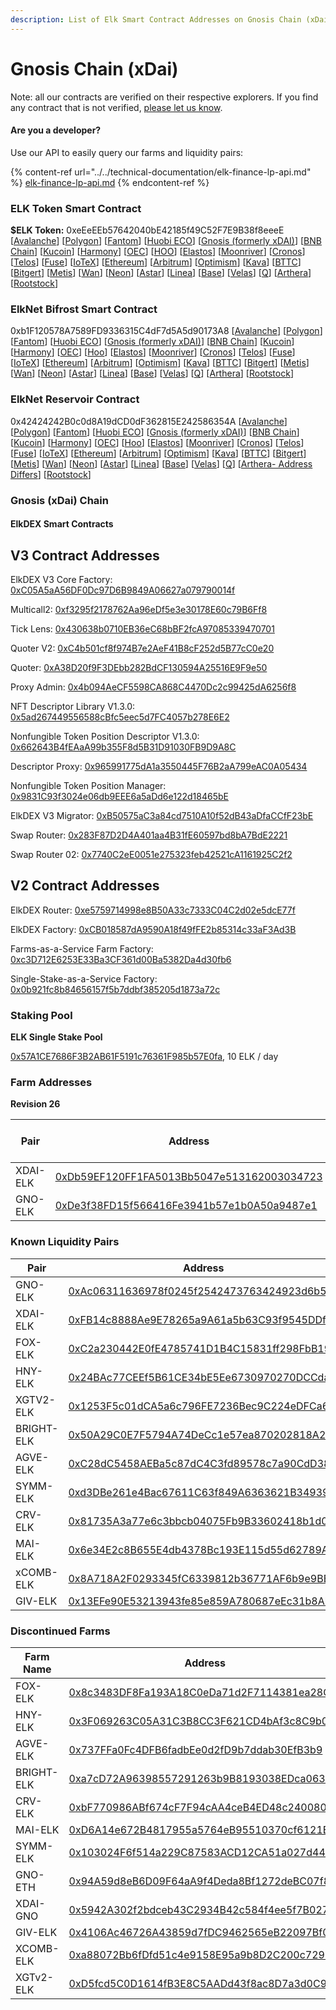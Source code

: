 ```yaml
---
description: List of Elk Smart Contract Addresses on Gnosis Chain (xDai)
---
```


# Gnosis Chain (xDai)

Note: all our contracts are verified on their respective explorers. If you find any contract that is not verified, [please let us know](mailto:hello@elk.finance).

#### Are you a developer?

Use our API to easily query our farms and liquidity pairs:

{% content-ref url="../../technical-documentation/elk-finance-lp-api.md" %}
[elk-finance-lp-api.md](../../technical-documentation/elk-finance-lp-api.md)
{% endcontent-ref %}

### ELK Token Smart Contract

**$ELK Token:** 0xeEeEEb57642040bE42185f49C52F7E9B38f8eeeE \[[Avalanche](https://snowscan.xyz/token/0xeeeeeb57642040be42185f49c52f7e9b38f8eeee)] \[[Polygon](https://polygonscan.com/token/0xeEeEEb57642040bE42185f49C52F7E9B38f8eeeE)] \[[Fantom](https://ftmscan.com/token/0xeEeEEb57642040bE42185f49C52F7E9B38f8eeeE)] \[[Huobi ECO](https://hecoinfo.com/token/0xeEeEEb57642040bE42185f49C52F7E9B38f8eeeE)] \[[Gnosis (formerly xDAI)](https://blockscout.com/xdai/mainnet/token/0xeEeEEb57642040bE42185f49C52F7E9B38f8eeeE/token-transfers)] \[[BNB Chain](https://bscscan.com/token/0xeEeEEb57642040bE42185f49C52F7E9B38f8eeeE)] \[[Kucoin](https://explorer.kcc.io/en/token/0xeeeeeb57642040be42185f49c52f7e9b38f8eeee)] \[[Harmony](https://explorer.harmony.one/address/0xeEeEEb57642040bE42185f49C52F7E9B38f8eeeE)] \[[OEC](https://www.oklink.com/en/okc/address/0xeeeeeb57642040be42185f49c52f7e9b38f8eeee)] \[[HOO](https://hooscan.com/token/0xeEeEEb57642040bE42185f49C52F7E9B38f8eeeE)] \[[Elastos](https://esc.elastos.io/token/0xeEeEEb57642040bE42185f49C52F7E9B38f8eeeE/token-transfers)] \[[Moonriver](https://blockscout.moonriver.moonbeam.network/token/0xeEeEEb57642040bE42185f49C52F7E9B38f8eeeE/token-transfers)] \[[Cronos](https://cronos.org/explorer/token/0xeEeEEb57642040bE42185f49C52F7E9B38f8eeeE/token-transfers)] \[[Telos](https://www.teloscan.io/address/0xeeeeeb57642040be42185f49c52f7e9b38f8eeee)] \[[Fuse](https://explorer.fuse.io/token/0xeEeEEb57642040bE42185f49C52F7E9B38f8eeeE/token-transfers)] \[[IoTeX](https://iotexscout.io/address/0xeEeEEb57642040bE42185f49C52F7E9B38f8eeeE)] \[[Ethereum](https://etherscan.io/address/0xeEeEEb57642040bE42185f49C52F7E9B38f8eeeE)] \[[Arbitrum](https://arbiscan.io/address/0xeeeeeb57642040be42185f49c52f7e9b38f8eeee)] \[[Optimism](https://optimistic.etherscan.io/address/0xeeeeeb57642040be42185f49c52f7e9b38f8eeee)] \[[Kava](https://explorer.kava.io/address/0xeEeEEb57642040bE42185f49C52F7E9B38f8eeeE)] \[[BTTC](https://bttcscan.com/address/0xeeeeeb57642040be42185f49c52f7e9b38f8eeee)] \[[Bitgert](https://brisescan.com/address/0xeEeEEb57642040bE42185f49C52F7E9B38f8eeeE)] \[[Metis](https://andromeda-explorer.metis.io/address/0xeEeEEb57642040bE42185f49C52F7E9B38f8eeeE)] \[[Wan](https://www.wanscan.org/address/0xeEeEEb57642040bE42185f49C52F7E9B38f8eeeE)] \[[Neon](https://neonscan.org/address/0xeEeEEb57642040bE42185f49C52F7E9B38f8eeeE)] \[[Astar](https://blockscout.com/astar/address/0xeEeEEb57642040bE42185f49C52F7E9B38f8eeeE)] \[[Linea](https://lineascan.build/address/0xeEeEEb57642040bE42185f49C52F7E9B38f8eeeE)] \[[Base](https://basescan.org/address/0xeEeEEb57642040bE42185f49C52F7E9B38f8eeeE)] \[[Velas](https://evmexplorer.velas.com/address/0xeEeEEb57642040bE42185f49C52F7E9B38f8eeeE)] \[[Q](https://explorer.q.org/address/0xeEeEEb57642040bE42185f49C52F7E9B38f8eeeE)] \[[Arthera](https://explorer.arthera.net/address/0xeEeEEb57642040bE42185f49C52F7E9B38f8eeeE)] \[[Rootstock](https://rootstock.blockscout.com/address/0xeeeeeB57642040BE42185f49c52f7E9B38F8eEeE)]

### ElkNet Bifrost Smart Contract

0xb1F120578A7589FD9336315C4dF7d5A5d90173A8 \[[Avalanche](https://snowscan.xyz/address/0xb1F120578A7589FD9336315C4dF7d5A5d90173A8)] \[[Polygon](https://polygonscan.com/address/0xb1F120578A7589FD9336315C4dF7d5A5d90173A8)] \[[Fantom](https://ftmscan.com/address/0xb1F120578A7589FD9336315C4dF7d5A5d90173A8)] \[[Huobi ECO](https://hecoinfo.com/address/0xb1F120578A7589FD9336315C4dF7d5A5d90173A8)] \[[Gnosis (formerly xDAI)](https://blockscout.com/xdai/mainnet/address/0xb1F120578A7589FD9336315C4dF7d5A5d90173A8)] \[[BNB Chain](https://bscscan.com/address/0xb1F120578A7589FD9336315C4dF7d5A5d90173A8)] \[[Kucoin](https://explorer.kcc.io/address/0xb1F120578A7589FD9336315C4dF7d5A5d90173A8)] \[[Harmony](https://explorer.harmony.one/address/0xb1F120578A7589FD9336315C4dF7d5A5d90173A8)] \[[OEC](https://www.oklink.com/oktc/address/0xb1F120578A7589FD9336315C4dF7d5A5d90173A8)] \[[Hoo](https://hooscan.com/address/0xb1F120578A7589FD9336315C4dF7d5A5d90173A8)] \[[Elastos](https://esc.elastos.io/address/0xb1F120578A7589FD9336315C4dF7d5A5d90173A8)] \[[Moonriver](https://blockscout.moonriver.moonbeam.network/address/0xb1F120578A7589FD9336315C4dF7d5A5d90173A8)] \[[Cronos](https://cronos.org/explorer/address/0xb1F120578A7589FD9336315C4dF7d5A5d90173A8)] \[[Telos](https://www.teloscan.io/evm/address/0xb1F120578A7589FD9336315C4dF7d5A5d90173A8)] \[[Fuse](https://explorer.fuse.io/address/0xb1F120578A7589FD9336315C4dF7d5A5d90173A8)] \[[IoTeX](https://iotexscout.io/address/0xb1F120578A7589FD9336315C4dF7d5A5d90173A8)] \[[Ethereum](https://etherscan.io/address/0xb1F120578A7589FD9336315C4dF7d5A5d90173A8)] \[[Arbitrum](https://arbiscan.io/address/0xb1F120578A7589FD9336315C4dF7d5A5d90173A8)] \[[Optimism](https://optimistic.etherscan.io/address/0xb1F120578A7589FD9336315C4dF7d5A5d90173A8)] \[[Kava](https://explorer.kava.io/address/0xb1F120578A7589FD9336315C4dF7d5A5d90173A8)] \[[BTTC](https://bttcscan.com/address/0xb1f120578a7589fd9336315c4df7d5a5d90173a8)] \[[Bitgert](https://brisescan.com/address/0xb1F120578A7589FD9336315C4dF7d5A5d90173A8)] \[[Metis](https://andromeda-explorer.metis.io/address/0xb1F120578A7589FD9336315C4dF7d5A5d90173A8)] \[[Wan](https://www.wanscan.org/address/0xb1F120578A7589FD9336315C4dF7d5A5d90173A8)] \[[Neon](https://neonscan.org/address/0xb1F120578A7589FD9336315C4dF7d5A5d90173A8)] \[[Astar](https://blockscout.com/astar/address/0xb1F120578A7589FD9336315C4dF7d5A5d90173A8)] \[[Linea](https://lineascan.build/address/0xb1F120578A7589FD9336315C4dF7d5A5d90173A8)] \[[Base](https://basescan.org/address/0xb1F120578A7589FD9336315C4dF7d5A5d90173A8)] \[[Velas](https://evmexplorer.velas.com/address/0xb1F120578A7589FD9336315C4dF7d5A5d90173A8)] \[[Q](https://explorer.q.org/address/0xb1F120578A7589FD9336315C4dF7d5A5d90173A8)] \[[Arthera](https://explorer.arthera.net/address/0xb1F120578A7589FD9336315C4dF7d5A5d90173A8)] \[[Rootstock](https://rootstock.blockscout.com/address/0xb1F120578A7589FD9336315C4dF7d5A5d90173A8)]

### ElkNet Reservoir Contract

0x42424242B0c0d8A19dCD0dF362815E242586354A \[[Avalanche](https://snowscan.xyz/address/0x42424242B0c0d8A19dCD0dF362815E242586354A)] \[[Polygon](https://polygonscan.com/address/0x42424242B0c0d8A19dCD0dF362815E242586354A)] \[[Fantom](https://ftmscan.com/address/0x42424242B0c0d8A19dCD0dF362815E242586354A)] \[[Huobi ECO](https://hecoinfo.com/address/0x42424242B0c0d8A19dCD0dF362815E242586354A)] \[[Gnosis (formerly xDAI)](https://blockscout.com/xdai/mainnet/address/0x42424242B0c0d8A19dCD0dF362815E242586354A)] \[[BNB Chain](https://bscscan.com/address/0x42424242B0c0d8A19dCD0dF362815E242586354A)] \[[Kucoin](https://explorer.kcc.io/address/0x42424242B0c0d8A19dCD0dF362815E242586354A)] \[[Harmony](https://explorer.harmony.one/address/0x42424242B0c0d8A19dCD0dF362815E242586354A)] \[[OEC](https://www.oklink.com/oktc/address/0x42424242B0c0d8A19dCD0dF362815E242586354A)] \[[Hoo](https://hooscan.com/address/0x42424242B0c0d8A19dCD0dF362815E242586354A)] \[[Elastos](https://esc.elastos.io/address/0x42424242B0c0d8A19dCD0dF362815E242586354A)] \[[Moonriver](https://blockscout.moonriver.moonbeam.network/address/0x42424242B0c0d8A19dCD0dF362815E242586354A)] \[[Cronos](https://cronos.org/explorer/address/0x42424242B0c0d8A19dCD0dF362815E242586354A)] \[[Telos](https://www.teloscan.io/evm/address/0x42424242B0c0d8A19dCD0dF362815E242586354A)] \[[Fuse](https://explorer.fuse.io/address/0x42424242B0c0d8A19dCD0dF362815E242586354A)] \[[IoTeX](https://iotexscout.io/address/0x42424242B0c0d8A19dCD0dF362815E242586354A)] \[[Ethereum](https://etherscan.io/address/0x42424242B0c0d8A19dCD0dF362815E242586354A)] \[[Arbitrum](https://arbiscan.io/address/0x42424242B0c0d8A19dCD0dF362815E242586354A)] \[[Optimism](https://optimistic.etherscan.io/address/0x42424242B0c0d8A19dCD0dF362815E242586354A)] \[[Kava](https://explorer.kava.io/address/0x42424242B0c0d8A19dCD0dF362815E242586354A)] \[[BTTC](https://bttcscan.com/address/0x42424242B0c0d8A19dCD0dF362815E242586354A)] \[[Bitgert](https://brisescan.com/address/0x42424242B0c0d8A19dCD0dF362815E242586354A)] \[[Metis](https://andromeda-explorer.metis.io/address/0x42424242B0c0d8A19dCD0dF362815E242586354A)] \[[Wan](https://www.wanscan.org/address/0x42424242B0c0d8A19dCD0dF362815E242586354A)] \[[Neon](https://neonscan.org/address/0x42424242B0c0d8A19dCD0dF362815E242586354A)] \[[Astar](https://blockscout.com/astar/address/0x42424242B0c0d8A19dCD0dF362815E242586354A)] \[[Linea](https://lineascan.build/address/0x42424242B0c0d8A19dCD0dF362815E242586354A)] \[[Base](https://basescan.org/address/0x42424242B0c0d8A19dCD0dF362815E242586354A)] \[[Velas](https://evmexplorer.velas.com/address/0x42424242B0c0d8A19dCD0dF362815E242586354A)] \[[Q](https://explorer.q.org/address/0x42424242B0c0d8A19dCD0dF362815E242586354A)] \[[Arthera- Address Differs](https://explorer.arthera.net/address/0x895b900AA1D1EF851c442645fF6dC912bbF2747B)] \[[Rootstock](https://rootstock.blockscout.com/address/0x42424242B0c0d8A19dCD0dF362815E242586354A)]

### Gnosis (xDai) Chain

#### ElkDEX Smart Contracts

## V3 Contract Addresses

ElkDEX V3 Core Factory: [0xC05A5aA56DF0Dc97D6B9849A06627a079790014f](https://blockscout.com/xdai/mainnet/address/0xC05A5aA56DF0Dc97D6B9849A06627a079790014f)

Multicall2: [0xf3295f2178762Aa96eDf5e3e30178E60c79B6Ff8](https://blockscout.com/xdai/mainnet/address/0xf3295f2178762Aa96eDf5e3e30178E60c79B6Ff8)

Tick Lens: [0x430638b0710EB36eC68bBF2fcA97085339470701](https://blockscout.com/xdai/mainnet/address/0x430638b0710EB36eC68bBF2fcA97085339470701)

Quoter V2: [0xC4b501cf8f974B7e2AeF41B8cF252d5B77cC0e20](https://blockscout.com/xdai/mainnet/address/0xC4b501cf8f974B7e2AeF41B8cF252d5B77cC0e20)

Quoter: [0xA38D20f9F3DEbb282BdCF130594A25516E9F9e50](https://blockscout.com/xdai/mainnet/address/0xA38D20f9F3DEbb282BdCF130594A25516E9F9e50)

Proxy Admin: [0x4b094AeCF5598CA868C4470Dc2c99425dA6256f8](https://blockscout.com/xdai/mainnet/address/0x4b094AeCF5598CA868C4470Dc2c99425dA6256f8)

NFT Descriptor Library V1.3.0: [0x5ad267449556588cBfc5eec5d7FC4057b278E6E2](https://blockscout.com/xdai/mainnet/address/0x5ad267449556588cBfc5eec5d7FC4057b278E6E2)

Nonfungible Token Position Descriptor V1.3.0: [0x662643B4fEAaA99b355F8d5B31D91030FB9D9A8C](https://blockscout.com/xdai/mainnet/address/0x662643B4fEAaA99b355F8d5B31D91030FB9D9A8C)

Descriptor Proxy: [0x965991775dA1a3550445F76B2aA799eAC0A05434](https://blockscout.com/xdai/mainnet/address/0x965991775dA1a3550445F76B2aA799eAC0A05434)

Nonfungible Token Position Manager: [0x9831C93f3024e06db9EEE6a5aDd6e122d18465bE](https://blockscout.com/xdai/mainnet/address/0x9831C93f3024e06db9EEE6a5aDd6e122d18465bE)

ElkDEX V3 Migrator: [0xB50575aC3a84cd7510A10f52dB43aDfaCCfF23bE](https://blockscout.com/xdai/mainnet/address/0xB50575aC3a84cd7510A10f52dB43aDfaCCfF23bE)

Swap Router: [0x283F87D2D4A401aa4B31fE60597bd8bA7BdE2221](https://blockscout.com/xdai/mainnet/address/0x283F87D2D4A401aa4B31fE60597bd8bA7BdE2221)

Swap Router 02: [0x7740C2eE0051e275323feb42521cA1161925C2f2](https://blockscout.com/xdai/mainnet/address/0x7740C2eE0051e275323feb42521cA1161925C2f2)

## V2 Contract Addresses

ElkDEX Router: [0xe5759714998e8B50A33c7333C04C2d02e5dcE77f](https://blockscout.com/xdai/mainnet/address/0xe5759714998e8B50A33c7333C04C2d02e5dcE77f)

ElkDEX Factory: [0xCB018587dA9590A18f49fFE2b85314c33aF3Ad3B](https://blockscout.com/xdai/mainnet/address/0xCB018587dA9590A18f49fFE2b85314c33aF3Ad3B)

Farms-as-a-Service Farm Factory: [0xc3D712E6253E33Ba3CF361d00Ba5382Da4d30fb6](https://blockscout.com/address/0xc3D712E6253E33Ba3CF361d00Ba5382Da4d30fb6)

Single-Stake-as-a-Service Factory: [0x0b921fc8b84656157f5b7ddbf385205d1873a72c](https://blockscout.com/address/0x0b921fc8b84656157f5b7ddbf385205d1873a72c)


### Staking Pool

**ELK Single Stake Pool**

[0x57A1CE7686F3B2AB61F5191c76361F985b57E0fa](https://blockscout.com/xdai/mainnet/address/0x57A1CE7686F3B2AB61F5191c76361F985b57E0fa), 10 ELK / day



### **Farm Addresses**

**Revision 26**

<table><thead><tr><th width="187.33333333333331">Pair</th><th>Address</th><th>ELK / day</th></tr></thead><tbody><tr><td>XDAI-ELK</td><td><a href="https://blockscout.com/xdai/mainnet/address/0xDb59EF120FF1FA5013Bb5047e513162003034723">0xDb59EF120FF1FA5013Bb5047e513162003034723</a></td><td>85</td></tr><tr><td>GNO-ELK</td><td><a href="https://blockscout.com/xdai/mainnet/address/0xDe3f38FD15f566416Fe3941b57e1b0A50a9487e1">0xDe3f38FD15f566416Fe3941b57e1b0A50a9487e1</a></td><td>15</td></tr></tbody></table>

### Known Liquidity Pairs

| Pair       | Address                                                                                                                 |
| ---------- | ----------------------------------------------------------------------------------------------------------------------- |
| GNO-ELK    | [0xAc06311636978f0245f2542473763424923d6b55](https://blockscout.com/address/0xAc06311636978f0245f2542473763424923d6b55) |
| XDAI-ELK   | [0xFB14c8888Ae9E78265a9A61a5b63C93f9545DDf6](https://blockscout.com/address/0xFB14c8888Ae9E78265a9A61a5b63C93f9545DDf6) |
| FOX-ELK    | [0xC2a230442E0fE4785741D1B4C15831ff298FbB19](https://blockscout.com/address/0xC2a230442E0fE4785741D1B4C15831ff298FbB19) |
| HNY-ELK    | [0x24BAc77CEEf5B61CE34bE5Ee6730970270DCCda2](https://blockscout.com/address/0x24BAc77CEEf5B61CE34bE5Ee6730970270DCCda2) |
| XGTV2-ELK  | [0x1253F5c01dCA5a6c796FE7236Bec9C224eDFCa61](https://blockscout.com/address/0x1253F5c01dCA5a6c796FE7236Bec9C224eDFCa61) |
| BRIGHT-ELK | [0x50A29C0E7F5794A74DeCc1e57ea870202818A210](https://blockscout.com/address/0x50A29C0E7F5794A74DeCc1e57ea870202818A210) |
| AGVE-ELK   | [0xC28dC5458AEBa5c87dC4C3fd89578c7a90CdD38B](https://blockscout.com/address/0xC28dC5458AEBa5c87dC4C3fd89578c7a90CdD38B) |
| SYMM-ELK   | [0xd3DBe261e4Bac67611C63f849A6363621B34939C](https://blockscout.com/address/0xd3DBe261e4Bac67611C63f849A6363621B34939C) |
| CRV-ELK    | [0x81735A3a77e6c3bbcb04075Fb9B33602418b1d08](https://blockscout.com/address/0x81735A3a77e6c3bbcb04075Fb9B33602418b1d08) |
| MAI-ELK    | [0x6e34E2c8B655E4db4378Bc193E115d55d62789AD](https://blockscout.com/address/0x6e34E2c8B655E4db4378Bc193E115d55d62789AD) |
| xCOMB-ELK  | [0x8A718A2F0293345fC6339812b36771AF6b9e9BB0](https://blockscout.com/address/0x8A718A2F0293345fC6339812b36771AF6b9e9BB0) |
| GIV-ELK    | [0x13EFe90E53213943fe85e859A780687eEc31b8Ab](https://blockscout.com/address/0x13EFe90E53213943fe85e859A780687eEc31b8Ab) |

### **Discontinued Farms**

| Farm Name  | Address                                                                                                                                           |
| ---------- | ------------------------------------------------------------------------------------------------------------------------------------------------- |
| FOX-ELK    | [0x8c3483DF8Fa193A18C0eDa71d2F7114381ea28C7](https://blockscout.com/xdai/mainnet/address/0x8c3483DF8Fa193A18C0eDa71d2F7114381ea28C7)              |
| HNY-ELK    | [0x3F069263C05A31C3B8CC3F621CD4bAf3c8C9b071](https://blockscout.com/xdai/mainnet/address/0x3F069263C05A31C3B8CC3F621CD4bAf3c8C9b071)              |
| AGVE-ELK   | [0x737FFa0Fc4DFB6fadbEe0d2fD9b7ddab30EfB3b9 ](https://blockscout.com/xdai/mainnet/address/0x737FFa0Fc4DFB6fadbEe0d2fD9b7ddab30EfB3b9)             |
| BRIGHT-ELK | [0xa7cD72A96398557291263b9B8193038EDca063C4](https://blockscout.com/xdai/mainnet/address/0xa7cD72A96398557291263b9B8193038EDca063C4)              |
| CRV-ELK    | [0xbF770986ABf674cF7F94cAA4ceB4ED48c2400802 ](https://blockscout.com/xdai/mainnet/address/0xbF770986ABf674cF7F94cAA4ceB4ED48c2400802)             |
| MAI-ELK    | [0xD6A14e672B4817955a5764eB95510370cf6121E5 ](https://blockscout.com/xdai/mainnet/address/0xD6A14e672B4817955a5764eB95510370cf6121E5)             |
| SYMM-ELK   | [0x103024F6f514a229C87583ACD12CA51a027d4456 ](https://blockscout.com/xdai/mainnet/address/0x103024F6f514a229C87583ACD12CA51a027d4456)             |
| GNO-ETH    | [0x94A59d8eB6D09F64aA9f4Deda8Bf1272deBC07f8](https://blockscout.com/xdai/mainnet/address/0x94A59d8eB6D09F64aA9f4Deda8Bf1272deBC07f8/transactions) |
| XDAI-GNO   | [0x5942A302f2bdceb43C2934B42c584f4ee5f7B027](https://blockscout.com/xdai/mainnet/address/0x5942A302f2bdceb43C2934B42c584f4ee5f7B027/transactions) |
| GIV-ELK    | [0x4106Ac46726A43859d7fDC9462565eB22097Bf05](https://blockscout.com/xdai/mainnet/address/0x4106Ac46726A43859d7fDC9462565eB22097Bf05)              |
| XCOMB-ELK  | [0xa88072Bb6fDfd51c4e9158E95a9b8D2C200c7291 ](https://blockscout.com/xdai/mainnet/address/0xa88072Bb6fDfd51c4e9158E95a9b8D2C200c7291)             |
| XGTv2-ELK  | [0xD5fcd5C0D1614fB3E8C5AADd43f8ac8D7a3d0C9a ](https://blockscout.com/xdai/mainnet/address/0xD5fcd5C0D1614fB3E8C5AADd43f8ac8D7a3d0C9a)             |
